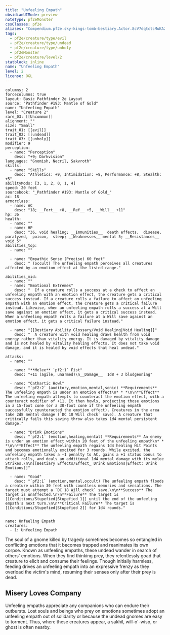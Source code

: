 ```yaml
---
title: "Unfeeling Empath"
obsidianUIMode: preview
noteType: pf2eMonster
cssClasses: pf2e
aliases: "Compendium.pf2e.sky-kings-tomb-bestiary.Actor.8cV7dqtctcMuKAZN" 
tags:
  - pf2e/creature/type/evil
  - pf2e/creature/type/undead
  - pf2e/creature/type/unholy
  - pf2eMonster
  - pf2e/creature/level/2
statblock: inline
name: "Unfeeling Empath"
level: 2
license: OGL
---
```


```statblock
columns: 2
forcecolumns: true
layout: Basic Pathfinder 2e Layout
source: "Pathfinder #193: Mantle of Gold"
name: "Unfeeling Empath"
level: "Creature 2"
rare_03: [[Uncommon]]
alignment: ""
size: "Small"
trait_01: [[evil]]
trait_02: [[undead]]
trait_03: [[unholy]]
modifier: 9
perception:
  - name: "Perception"
    desc: "+9; Darkvision"
languages: "Gnomish, Necril, Sakvroth"
skills:
  - name: "Skills"
    desc: "Athletics: +9, Intimidation: +8, Performance: +8, Stealth: +5"
abilityMods: [3, 1, 2, 0, 1, 4]
speed: 20 feet
sourcebook: "_Pathfinder #193: Mantle of Gold_"
ac: 18
armorclass:
  - name: AC
    desc: "18; __Fort__ +8, __Ref__ +5, __Will__ +11"
hp: 36
health:
  - name: ""
  - name: HP
    desc: "36, void healing; __Immunities__  death effects,  disease,  paralyzed,  poison,  sleep; __Weaknesses__ mental 5; __Resistances__ void 5"
abilities_top:
  - name: ""

  - name: "Empathic Sense (Precise) 60 feet"
    desc: " (occult) The unfeeling empath perceives all creatures affected by an emotion effect at the listed range."

abilities_mid:
  - name: ""
  - name: "Emotional Extremes"
    desc: "  If a creature rolls a success at a check to affect an unfeeling empath with an emotion effect, the creature gets a critical success instead. If a creature rolls a failure to affect an unfeeling empath with an emotion effect, the creature gets a critical failure instead. Likewise, when an unfeeling empath rolls a success at a Will save against an emotion effect, it gets a critical success instead. When a unfeeling empath rolls a failure at a Will save against an emotion effect, it gets a critical failure instead."

  - name: "[[Bestiary Ability Glossary/Void Healing|Void Healing]]"
    desc: "  A creature with void healing draws health from void energy rather than vitality energy. It is damaged by vitality damage and is not healed by vitality healing effects. It does not take void damage, and it is healed by void effects that heal undead."

attacks:
  - name: ""

  - name: "**Melee** `pf2:1` Fist"
    desc: "+11 (agile, unarmed)\n__Damage__  1d8 + 3 bludgeoning"

  - name: "Cathartic Howl"
    desc: "`pf2:2` (auditory,emotion,mental,sonic) **Requirements** The unfeeling empath is under an emotion effect\n* * *\n\n**Effect** The unfeeling empath attempts to counteract the emotion effect, with a counteract modifier of +11. It then howls, projecting those emotions in a 15-foot cone (or a 30-foot cone if the unfeeling empath successfully counteracted the emotion effect). Creatures in the area take 2d8 mental damage (`DC 18 Will check` save). A creature that critically fails this saving throw also takes 1d4 mental persistent damage."

  - name: "Drink Emotions"
    desc: "`pf2:1` (emotion,healing,mental) **Requirements** An enemy is under an emotion effect within 20 feet of the unfeeling empath\n* * *\n\n**Effect** The unfeeling empath regains 1d4 healing Hit Points and becomes emotionally excited for 3 rounds. While excited, the unfeeling empath takes a –1 penalty to AC, gains a +1 status bonus to attack rolls, and deals an additional 1d4 mental damage with its melee Strikes.\n\n[[Bestiary Effects/Effect_ Drink Emotions|Effect: Drink Emotions]]"

  - name: "Goad"
    desc: "`pf2:1` (emotion,mental,occult) The unfeeling empath floods a creature within 30 feet with countless memories and sensations. The target must attempt a `DC 18 Will check` save.\n\n**Success** The target is unaffected.\n\n**Failure** The target is [[Conditions/Stupefied|Stupefied 1]] until the end of the unfeeling empath's next turn.\n\n**Critical Failure** The target is [[Conditions/Stupefied|Stupefied 2]] for 1d4 rounds."
 
```

```encounter-table
name: Unfeeling Empath
creatures:
  - 1: Unfeeling Empath
```



The soul of a gnome killed by tragedy sometimes becomes so entangled in conflicting emotions that it becomes trapped and reanimates its own corpse. Known as unfeeling empaths, these undead wander in search of others' emotions. When they find thinking prey, they relentlessly goad that creature to elicit and consume their feelings. Though initially harmless, feeding drives an unfeeling empath into an expressive frenzy as they overload the victim's mind, resuming their senses only after their prey is dead.

## Misery Loves Company

Unfeeling empaths appreciate any companions who can endure their outbursts. Lost souls and beings who prey on emotions sometimes adopt an unfeeling empath out of solidarity or because the undead gnomes are easy to torment. Thus, where these creatures appear, a sakhil, will-o'-wisp, or ghost is often nearby.
